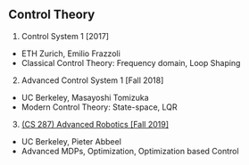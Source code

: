 ## Control Theory
1. Control System 1 [2017]
  - ETH Zurich, Emilio Frazzoli
  - Classical Control Theory: Frequency domain, Loop Shaping
2. Advanced Control System 1 [Fall 2018]
  - UC Berkeley, Masayoshi Tomizuka
  - Modern Control Theory: State-space, LQR
3. [(CS 287) Advanced Robotics [Fall 2019]](./Advanced_Robotics.md)
  - UC Berkeley, Pieter Abbeel
  - Advanced MDPs, Optimization, Optimization based Control
